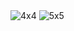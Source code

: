 <img wigth="200px" heigth="200px" src="/4x4.PNG" alt="4x4"/>
<img wigth="200px" heigth="200px" src="/5x5.png" alt="5x5"/>
